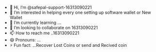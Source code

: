 - 👋 Hi, I’m @safepal-support-16313090221
- 👀 I’m interested in helping every one setting up software wallet or New Wallet 
- 🌱 I’m currently learning ...
- 💞️ I’m looking to collaborate on 16313090221
- 📫 How to reach me ..16313090221 
- 😄 Pronouns: ...
- ⚡ Fun fact: ...Recover Lost Coins or send and Recived coin 

<!---
safepal-support-16313090221/safepal-support-16313090221 is a ✨ special ✨ repository because its `README.md` (this file) appears on your GitHub profile.
You can click the Preview link to take a look at your changes.
--->

